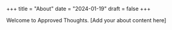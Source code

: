 +++
title = "About"
date = "2024-01-19"
draft = false
+++

Welcome to Approved Thoughts. [Add your about content here]